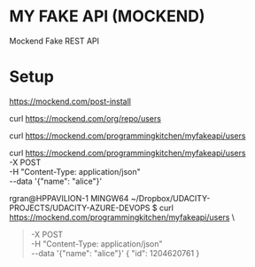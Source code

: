 # MY FAKE API (MOCKEND)
Mockend Fake REST API 

# Setup



https://mockend.com/post-install


curl https://mockend.com/org/repo/users


curl https://mockend.com/programmingkitchen/myfakeapi/users

curl https://mockend.com/programmingkitchen/myfakeapi/users \
  -X POST \
  -H "Content-Type: application/json" \
  --data '{"name": "alice"}'



rgran@HPPAVILION-1 MINGW64 ~/Dropbox/UDACITY-PROJECTS/UDACITY-AZURE-DEVOPS
$ curl https://mockend.com/programmingkitchen/myfakeapi/users \
>   -X POST \
>   -H "Content-Type: application/json" \
>   --data '{"name": "alice"}'
{
        "id": 1204620761
}


